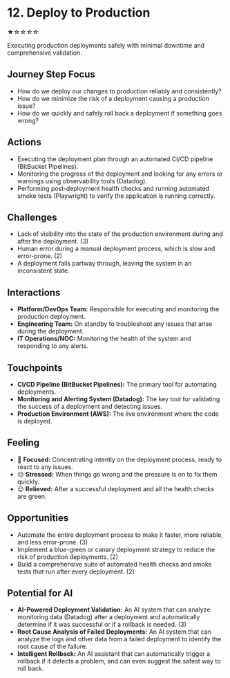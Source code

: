 # 12. Deploy to Production
★☆☆☆☆

Executing production deployments safely with minimal downtime and comprehensive validation.

## Journey Step Focus
- How do we deploy our changes to production reliably and consistently?
- How do we minimize the risk of a deployment causing a production issue?
- How do we quickly and safely roll back a deployment if something goes wrong?

## Actions
- Executing the deployment plan through an automated CI/CD pipeline (BitBucket Pipelines).
- Monitoring the progress of the deployment and looking for any errors or warnings using observability tools (Datadog).
- Performing post-deployment health checks and running automated smoke tests (Playwright) to verify the application is running correctly.

## Challenges
- Lack of visibility into the state of the production environment during and after the deployment. (3)
- Human error during a manual deployment process, which is slow and error-prone. (2)
- A deployment fails partway through, leaving the system in an inconsistent state.

## Interactions
- **Platform/DevOps Team:** Responsible for executing and monitoring the production deployment.
- **Engineering Team:** On standby to troubleshoot any issues that arise during the deployment.
- **IT Operations/NOC:** Monitoring the health of the system and responding to any alerts.

## Touchpoints
- **CI/CD Pipeline (BitBucket Pipelines):** The primary tool for automating deployments.
- **Monitoring and Alerting System (Datadog):** The key tool for validating the success of a deployment and detecting issues.
- **Production Environment (AWS):** The live environment where the code is deployed.

## Feeling
- 😬 **Focused:** Concentrating intently on the deployment process, ready to react to any issues.
- 😥 **Stressed:** When things go wrong and the pressure is on to fix them quickly.
- 😌 **Relieved:** After a successful deployment and all the health checks are green.

## Opportunities
- Automate the entire deployment process to make it faster, more reliable, and less error-prone. (3)
- Implement a blue-green or canary deployment strategy to reduce the risk of production deployments. (2)
- Build a comprehensive suite of automated health checks and smoke tests that run after every deployment. (2)

## Potential for AI
- **AI-Powered Deployment Validation:** An AI system that can analyze monitoring data (Datadog) after a deployment and automatically determine if it was successful or if a rollback is needed. (3)
- **Root Cause Analysis of Failed Deployments:** An AI system that can analyze the logs and other data from a failed deployment to identify the root cause of the failure.
- **Intelligent Rollback:** An AI assistant that can automatically trigger a rollback if it detects a problem, and can even suggest the safest way to roll back.

